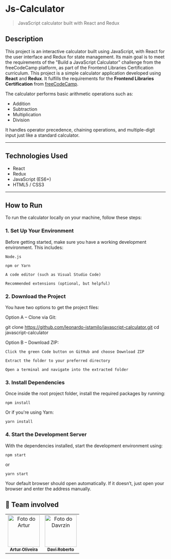 # Js-Calculator

> JavaScript calculator built with React and Redux


## Description

This project is an interactive calculator built using JavaScript, with React for the user interface and Redux for state management. Its main goal is to meet the requirements of the "Build a JavaScript Calculator" challenge from the freeCodeCamp platform, as part of the Frontend Libraries Certification curriculum.
This project is a simple calculator application developed using **React** and **Redux**. It fulfills the requirements for the **Frontend Libraries Certification** from [freeCodeCamp](https://www.freecodecamp.org/).

The calculator performs basic arithmetic operations such as:

- Addition
- Subtraction
- Multiplication
- Division

It handles operator precedence, chaining operations, and multiple-digit input just like a standard calculator.

---

## Technologies Used

- React
- Redux
- JavaScript (ES6+)
- HTML5 / CSS3

---

## How to Run 

To run the calculator locally on your machine, follow these steps:

### 1. Set Up Your Environment

Before getting started, make sure you have a working development environment. This includes:

    Node.js

    npm or Yarn

    A code editor (such as Visual Studio Code)

    Recommended extensions (optional, but helpful)


### 2. Download the Project

You have two options to get the project files:

Option A – Clone via Git:

git clone https://github.com/leonardo-istamilo/javascript-calculator.git
cd javascript-calculator

Option B – Download ZIP:

    Click the green Code button on GitHub and choose Download ZIP

    Extract the folder to your preferred directory

    Open a terminal and navigate into the extracted folder

### 3. Install Dependencies

Once inside the root project folder, install the required packages by running:

```
npm install
```

Or if you're using Yarn:

```
yarn install
```

### 4. Start the Development Server

With the dependencies installed, start the development environment using:

```
npm start
```

or

```
yarn start
```

Your default browser should open automatically. If it doesn’t, just open your browser and enter the address manually.

## 👥 Team involved

<table>
  <tr>
    <td align="center">
      <a href="https://github.com/ArturOliveir4">
        <img src="https://github.com/ArturOliveir4.png" width="100px;" alt="Foto do Artur"/><br />
        <sub><b>Artur Oliveira</b></sub>
      </a><br />
    </td>
    <td align="center">
      <a href="https://github.com/davrzin">
        <img src="https://github.com/davrzin.png" width="100px;" alt="Foto do Davrzin"/><br />
        <sub><b>Davi Roberto</b></sub>
      </a><br />
    </td>
  </tr>
</table>
